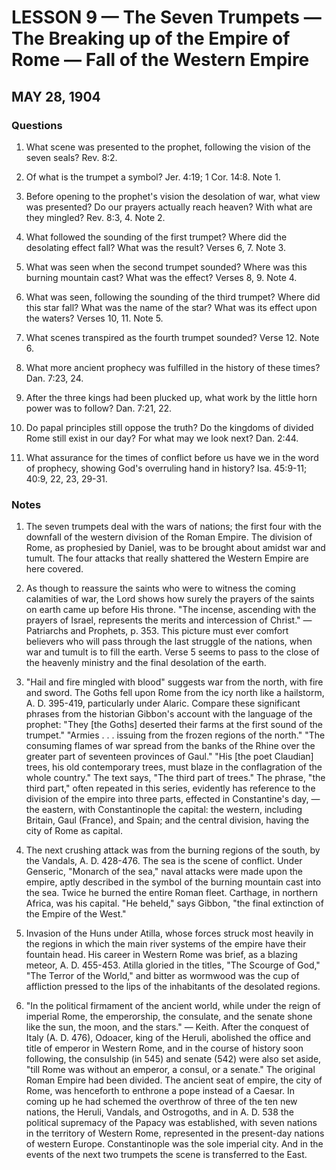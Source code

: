 # LESSON 9 — The Seven Trumpets — The Breaking up of the Empire of Rome — Fall of the Western Empire
## MAY 28, 1904

### Questions

1. What scene was presented to the prophet, following the vision of the seven seals? Rev. 8:2.

2. Of what is the trumpet a symbol? Jer. 4:19; 1 Cor. 14:8. Note 1.

3. Before opening to the prophet's vision the desolation of war, what view was presented? Do our prayers actually reach heaven? With what are they mingled? Rev. 8:3, 4. Note 2.

4. What followed the sounding of the first trumpet? Where did the desolating effect fall? What was the result? Verses 6, 7. Note 3.

5. What was seen when the second trumpet sounded? Where was this burning mountain cast? What was the effect? Verses 8, 9. Note 4.

6. What was seen, following the sounding of the third trumpet? Where did this star fall? What was the name of the star? What was its effect upon the waters? Verses 10, 11. Note 5.

7. What scenes transpired as the fourth trumpet sounded? Verse 12. Note 6.

8. What more ancient prophecy was fulfilled in the history of these times? Dan. 7:23, 24.

9. After the three kings had been plucked up, what work by the little horn power was to follow? Dan. 7:21, 22.

10. Do papal principles still oppose the truth? Do the kingdoms of divided Rome still exist in our day? For what may we look next? Dan. 2:44.

11. What assurance for the times of conflict before us have we in the word of prophecy, showing God's overruling hand in history? Isa. 45:9-11; 40:9, 22, 23, 29-31.

### Notes

1. The seven trumpets deal with the wars of nations; the first four with the downfall of the western division of the Roman Empire. The division of Rome, as prophesied by Daniel, was to be brought about amidst war and tumult. The four attacks that really shattered the Western Empire are here covered.

2. As though to reassure the saints who were to witness the coming calamities of war, the Lord shows how surely the prayers of the saints on earth came up before His throne. "The incense, ascending with the prayers of Israel, represents the merits and intercession of Christ." — Patriarchs and Prophets, p. 353. This picture must ever comfort believers who will pass through the last struggle of the nations, when war and tumult is to fill the earth. Verse 5 seems to pass to the close of the heavenly ministry and the final desolation of the earth.

3. "Hail and fire mingled with blood" suggests war from the north, with fire and sword. The Goths fell upon Rome from the icy north like a hailstorm, A. D. 395-419, particularly under Alaric. Compare these significant phrases from the historian Gibbon's account with the language of the prophet: "They [the Goths] deserted their farms at the first sound of the trumpet." "Armies . . . issuing from the frozen regions of the north." "The consuming flames of war spread from the banks of the Rhine over the greater part of seventeen provinces of Gaul." "His [the poet Claudian] trees, his old contemporary trees, must blaze in the conflagration of the whole country." The text says, "The third part of trees." The phrase, "the third part," often repeated in this series, evidently has reference to the division of the empire into three parts, effected in Constantine's day, — the eastern, with Constantinople the capital: the western, including Britain, Gaul (France), and Spain; and the central division, having the city of Rome as capital.

4. The next crushing attack was from the burning regions of the south, by the Vandals, A. D. 428-476. The sea is the scene of conflict. Under Genseric, "Monarch of the sea," naval attacks were made upon the empire, aptly described in the symbol of the burning mountain cast into the sea. Twice he burned the entire Roman fleet. Carthage, in northern Africa, was his capital. "He beheld," says Gibbon, "the final extinction of the Empire of the West."

5. Invasion of the Huns under Atilla, whose forces struck most heavily in the regions in which the main river systems of the empire have their fountain head. His career in Western Rome was brief, as a blazing meteor, A. D. 455-453. Atilla gloried in the titles, "The Scourge of God," "The Terror of the World," and bitter as wormwood was the cup of affliction pressed to the lips of the inhabitants of the desolated regions.

6. "In the political firmament of the ancient world, while under the reign of imperial Rome, the emperorship, the consulate, and the senate shone like the sun, the moon, and the stars." — Keith. After the conquest of Italy (A. D. 476), Odoacer, king of the Heruli, abolished the office and title of emperor in Western Rome, and in the course of history soon following, the consulship (in 545) and senate (542) were also set aside, "till Rome was without an emperor, a consul, or a senate." The original Roman Empire had been divided. The ancient seat of empire, the city of Rome, was henceforth to enthrone a pope instead of a Caesar. In coming up he had schemed the overthrow of three of the ten new nations, the Heruli, Vandals, and Ostrogoths, and in A. D. 538 the political supremacy of the Papacy was established, with seven nations in the territory of Western Rome, represented in the present-day nations of western Europe. Constantinople was the sole imperial city. And in the events of the next two trumpets the scene is transferred to the East.